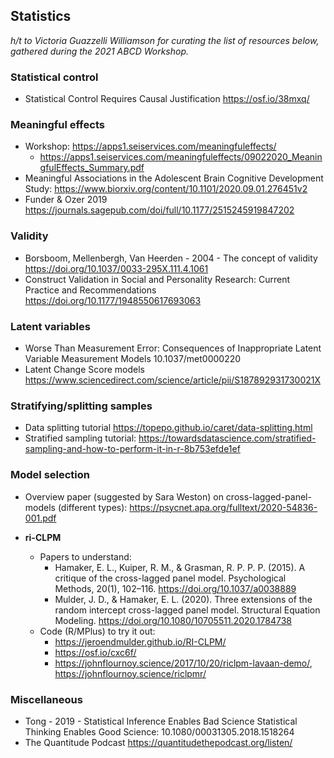 ## Statistics

*h/t to Victoria Guazzelli Williamson for curating the list of resources below, gathered during the 2021 ABCD Workshop.* 

### Statistical control

- Statistical Control Requires Causal Justification https://osf.io/38mxq/

### Meaningful effects

- Workshop: https://apps1.seiservices.com/meaningfuleffects/ 
  - https://apps1.seiservices.com/meaningfuleffects/09022020_MeaningfulEffects_Summary.pdf 
- Meaningful Associations in the Adolescent Brain Cognitive Development Study: https://www.biorxiv.org/content/10.1101/2020.09.01.276451v2 
- Funder & Ozer 2019 https://journals.sagepub.com/doi/full/10.1177/2515245919847202 

### Validity

- Borsboom, Mellenbergh, Van Heerden - 2004 - The concept of validity  https://doi.org/10.1037/0033-295X.111.4.1061 
- Construct Validation in Social and Personality Research: Current Practice and Recommendations https://doi.org/10.1177/1948550617693063 

### Latent variables

- Worse Than Measurement Error: Consequences of Inappropriate Latent Variable Measurement Models 10.1037/met0000220
- Latent Change Score models https://www.sciencedirect.com/science/article/pii/S187892931730021X

### Stratifying/splitting samples

- Data splitting tutorial https://topepo.github.io/caret/data-splitting.html 
- Stratified sampling tutorial: https://towardsdatascience.com/stratified-sampling-and-how-to-perform-it-in-r-8b753efde1ef

### Model selection

- Overview paper (suggested by Sara Weston) on cross-lagged-panel-models (different types): https://psycnet.apa.org/fulltext/2020-54836-001.pdf 

- **ri-CLPM**
  - Papers to understand: 
    - Hamaker, E. L., Kuiper, R. M., & Grasman, R. P. P. P. (2015). A critique of the cross-lagged panel model. Psychological Methods, 20(1), 102–116. https://doi.org/10.1037/a0038889
    - Mulder, J. D., & Hamaker, E. L. (2020). Three extensions of the random intercept cross-lagged panel model. Structural Equation Modeling. https://doi.org/10.1080/10705511.2020.1784738
  - Code (R/MPlus) to try it out:
    - https://jeroendmulder.github.io/RI-CLPM/ 
    - https://osf.io/cxc6f/
    - https://johnflournoy.science/2017/10/20/riclpm-lavaan-demo/, https://johnflournoy.science/riclpmr/ 

### Miscellaneous

- Tong - 2019 - Statistical Inference Enables Bad Science Statistical Thinking Enables Good Science: 10.1080/00031305.2018.1518264 
- The Quantitude Podcast https://quantitudethepodcast.org/listen/ 
